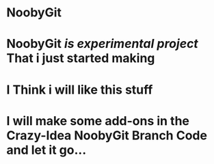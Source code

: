 # NoobyGit
# NoobyGit *is experimental project* **That i just started making**
# I Think i will like this stuff
# I will make some add-ons in the Crazy-Idea NoobyGit Branch Code and let it go...
